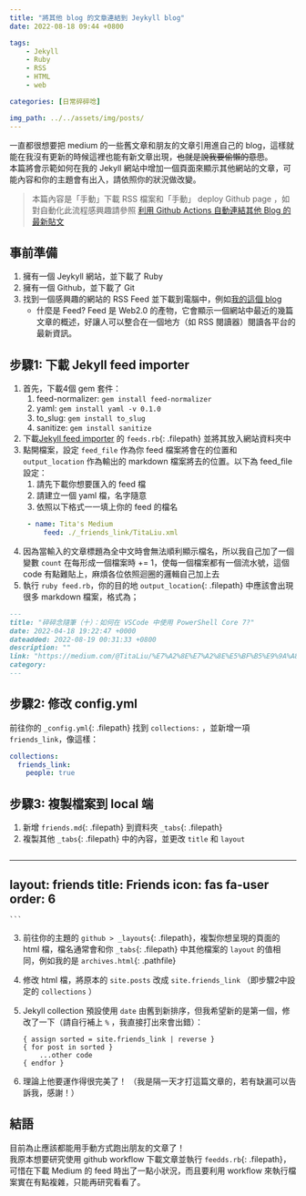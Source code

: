 ```yaml
---
title: "將其他 blog 的文章連結到 Jeykyll blog"
date: 2022-08-18 09:44 +0800

tags: 
    - Jekyll
    - Ruby
    - RSS
    - HTML
    - web

categories: [日常碎碎唸]

img_path: ../../assets/img/posts/
---
```


一直都很想要把 medium 的一些舊文章和朋友的文章引用進自己的 blog，這樣就能在我沒有更新的時候這裡也能有新文章出現，~~也就是說我要偷懶的意思~~。<br>
本篇將會示範如何在我的 Jekyll 網站中增加一個頁面來顯示其他網站的文章，可能內容和你的主題會有出入，請依照你的狀況做改變。<br>

> 本篇內容是「手動」下載 RSS 檔案和「手動」 deploy Github page ，如對自動化此流程感興趣請參照 [利用 Github Actions 自動連結其他 Blog 的最新貼文](/posts/automatic_link_to_other_blog/)

## 事前準備
1. 擁有一個 Jeykyll 網站，並下載了 Ruby
2. 擁有一個 Github，並下載了 Git
3. 找到一個感興趣的網站的 RSS Feed 並下載到電腦中，例如[我的這個 blog](https://titaliu1224.github.io/feed.xml)
   - 什麼是 Feed? Feed 是 Web2.0 的產物，它會顯示一個網站中最近的幾篇文章的概述，好讓人可以整合在一個地方（如 RSS 閱讀器）閱讀各平台的最新資訊。

## 步驟1: 下載 Jekyll feed importer
1. 首先，下載4個 gem 套件：
   1. feed-normalizer: `gem install feed-normalizer`
   2. yaml: `gem install yaml -v 0.1.0`
   3. to_slug: `gem install to_slug`
   4. sanitize: `gem install sanitize`
2. 下載[Jekyll feed importer](https://github.com/MattKevan/Jekyll-feed-importer) 的 `feeds.rb`{: .filepath} 並將其放入網站資料夾中
3. 點開檔案，設定 `feed_file` 作為你 feed 檔案將會在的位置和 `output_location` 作為輸出的 markdown 檔案將去的位置。以下為 feed_file 設定：
   1. 請先下載你想要匯入的 feed 檔
   2. 請建立一個 yaml 檔，名字隨意
   3. 依照以下格式一一填上你的 feed 的檔名
   ```yml
    - name: Tita's Medium
        feed: ./_friends_link/TitaLiu.xml
    ```
4. 因為當輸入的文章標題為全中文時會無法順利顯示檔名，所以我自己加了一個變數 `count` 在每形成一個檔案時 += 1，使每一個檔案都有一個流水號，這個 code 有點難貼上，麻煩各位依照迴圈的邏輯自己加上去
5. 執行 `ruby feed.rb`，你的目的地 `output_location`{: .filepath} 中應該會出現很多 markdown 檔案，格式為；

``` md
---
title: "碎碎念隨筆（十）：如何在 VSCode 中使用 PowerShell Core 7?"
date: 2022-04-18 19:22:47 +0000
dateadded: 2022-08-19 00:31:33 +0800
description: ""
link: "https://medium.com/@TitaLiu/%E7%A2%8E%E7%A2%8E%E5%BF%B5%E9%9A%A8%E7%AD%86-%E5%8D%81-%E5%A6%82%E4%BD%95%E5%9C%A8-vscode-%E4%B8%AD%E4%BD%BF%E7%94%A8-powershell-core-7-3a5d7533b4e4?source=rss-1f0703e3e84b------2"
category:
---
```

## 步驟2: 修改 config.yml
前往你的 `_config.yml`{: .filepath} 找到 `collections:` ，並新增一項 `friends_link`，像這樣：

```yml
collections:
  friends_link:
    people: true
```

## 步驟3: 複製檔案到 local 端
1. 新增 `friends.md`{: .filepath} 到資料夾 `_tabs`{: .filepath}
2. 複製其他 `_tabs`{: .filepath} 中的內容，並更改 `title` 和 `layout`
    ```md
---
layout: friends
title: Friends
icon: fas fa-user
order: 6
---
    ```
3. 前往你的主題的 `github > _layouts`{: .filepath}，複製你想呈現的頁面的 html 檔，檔名通常會和你 `_tabs`{: .filepath} 中其他檔案的 `layout` 的值相同，例如我的是 `archives.html`{: .pathfile}
4. 修改 html 檔，將原本的 `site.posts` 改成 `site.friends_link` （即步驟2中設定的 `collections` ）
5. Jekyll collection 預設使用 `date` 由舊到新排序，但我希望新的是第一個，修改了一下（請自行補上 `%` ，我直接打出來會出錯）：

    ```
    { assign sorted = site.friends_link | reverse }
    { for post in sorted }
        ...other code
    { endfor }
    ```
   
6. 理論上他要運作得很完美了！
（我是隔一天才打這篇文章的，若有缺漏可以告訴我，感謝！）

## 結語
目前為止應該都能用手動方式跑出朋友的文章了！ <br>
我原本想要研究使用 github workflow 下載文章並執行 `feedds.rb`{: .filepath}，可惜在下載 Medium 的 feed 時出了一點小狀況，而且要利用 workflow 來執行檔案實在有點複雜，只能再研究看看了。